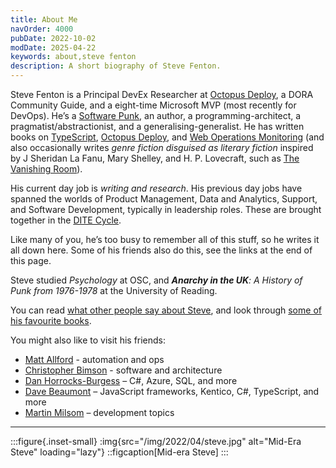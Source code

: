 ```yaml
---
title: About Me
navOrder: 4000
pubDate: 2022-10-02
modDate: 2025-04-22
keywords: about,steve fenton
description: A short biography of Steve Fenton.
---
```


Steve Fenton is a Principal DevEx Researcher at [Octopus Deploy](https://www.octopus.com/), a DORA Community Guide, and a eight-time Microsoft MVP (most recently for DevOps). He’s a [Software Punk](/blog/2020/07/the-software-punk-revolution/), an author, a programming-architect, a pragmatist/abstractionist, and a generalising-generalist. He has written books on [TypeScript](/publications/pro-typescript/), [Octopus Deploy](/publications/exploring-octopus-deploy/), and [Web Operations Monitoring](/publications/web-ops-dashboards-monitoring-and-alerting/) (and also occasionally writes *genre fiction disguised as literary fiction* inspired by J Sheridan La Fanu, Mary Shelley, and H. P. Lovecraft, such as [The Vanishing Room](https://smfenton.uk/the-vanishing-room/)).

His current day job is *writing and research*. His previous day jobs have spanned the worlds of Product Management, Data and Analytics, Support, and Software Development, typically in leadership roles. These are brought together in the [DITE Cycle](/blog/2019/09/the-dite-cycle-data-insight-theory-experiment/).

Like many of you, he’s too busy to remember all of this stuff, so he writes it all down here. Some of his friends also do this, see the links at the end of this page.

Steve studied *Psychology* at OSC, and ***Anarchy in the UK**: A History of Punk from 1976-1978* at the University of Reading.

You can read [what other people say about Steve](/about-me/press/), and look through [some of his favourite books](/about-me/recommended-reading/).

You might also like to visit his friends:

- [Matt Allford](https://mattallford.com/) - automation and ops
- [Christopher Bimson](https://christopher-bimson.github.io/) - software and architecture
- [Dan Horrocks-Burgess](https://www.danhb.co.uk/) – C#, Azure, SQL, and more
- [Dave Beaumont](https://www.dave-beaumont.co.uk/) – JavaScript frameworks, Kentico, C#, TypeScript, and more
- [Martin Milsom](https://martinmilsom.co.uk/) – development topics

- - - - - -

:::figure{.inset-small}
:img{src="/img/2022/04/steve.jpg" alt="Mid-Era Steve" loading="lazy"}
::figcaption[Mid-era Steve]
:::
